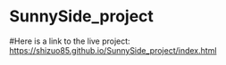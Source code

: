 # SunnySide_project
#Here is a link to the live project: https://shizuo85.github.io/SunnySide_project/index.html
